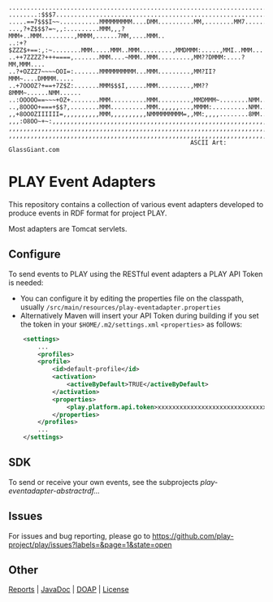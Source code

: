     ...........................................................................
    ........:$$$7..............................................................
    .....==7$$$I~~...........MMMMMMMMM....DMM..........MM,........MM7......MM..
    ...,?+Z$$$?=~,,:.........MMM,,,?MMM+..MMM.........,MMMM,......7MM,....MMM..
    ..:+?$ZZZ$+==:,:~........MMM.....MMM..MMM.........,MMDMMM:.....,MMI..MMM...
    ..++7ZZZZ?+++====,.......MMM....~MMM..MMM.........,MM??DMMM:....?MM,MMM....
    ..?+OZZZ7~~~~OOI=:.......MMMMMMMMMM...MMM.........,MM?II?MMM~....DMMMM.....
    ..+7OOOZ?+==+7Z$Z:.......MMM$$$I,.....MMM.........,MM??8MMM~......NMM......
    ..:OOOOO==~~~+OZ+........MMM..........MMM.........,MMDMMM~........NMM......
    ..,8OOOO+===+$$?,........MMM..........MMM.,,,,,...,MMMM:..........NMM......
    ,,+8OOOZIIIIII=,,,,,,,,,,MMM,,,,,,,,,,NMMMMMMMMM=,,MM:,,,,........8MM......
    ,,,:O8OO~+~:,,,,,,,,,,,,,,,,,,,,,,,,,,,,,,,,,,,,,,,,,,,,,,,,,,,,,,,,,,,,,,,
    ,,,,,,,,,,,,,,,,,,,,,,,,,,,,,,,,,,,,,,,,,,,,,,,,,,,,,,,,,,,,,,,,,,,,,,,,,,,
    ,,,,,,,,,,,,,,,,,,,,,,,,,,,,,,,,,,,,,,,,,,,,,,,,,,,,,,,,,,,,,,,,,,,,,,,,,,,
                                                      ASCII Art: GlassGiant.com

PLAY Event Adapters
===================
This repository contains a collection of various event adapters developed to produce
events in RDF format for project PLAY.

Most adapters are Tomcat servlets.

Configure
---------
To send events to PLAY using the RESTful event adapters a PLAY API Token is needed:

* You can configure it by editing the properties file on the classpath, usually `/src/main/resources/play-eventadapter.properties`
* Alternatively Maven will insert your API Token during building if you set the token in your `$HOME/.m2/settings.xml` `<properties>` as follows:

```xml
	<settings>
		...
		<profiles>
		<profile>
			<id>default-profile</id>
			<activation>
				<activeByDefault>TRUE</activeByDefault>
			</activation>
			<properties>
				<play.platform.api.token>xxxxxxxxxxxxxxxxxxxxxxxxxxxxxxxxxxxx</play.platform.api.token>
			</properties>
		</profiles>
		...
	</settings>
```

SDK
---
To send or receive your own events, see the subprojects *play-eventadapter-abstractrdf...*


Issues
------
For issues and bug reporting, please go to https://github.com/play-project/play/issues?labels=&page=1&state=open

Other
-----
[Reports](http://play-project.github.com/play-eventadapters/site/1.0-SNAPSHOT/project-reports.html) |
[JavaDoc](http://play-project.github.com/play-eventadapters/site/1.0-SNAPSHOT/apidocs/index.html) |
[DOAP](http://play-project.github.com/play-eventadapters/site/1.0-SNAPSHOT/doap.rdf) |
[License](LICENSE.txt)
